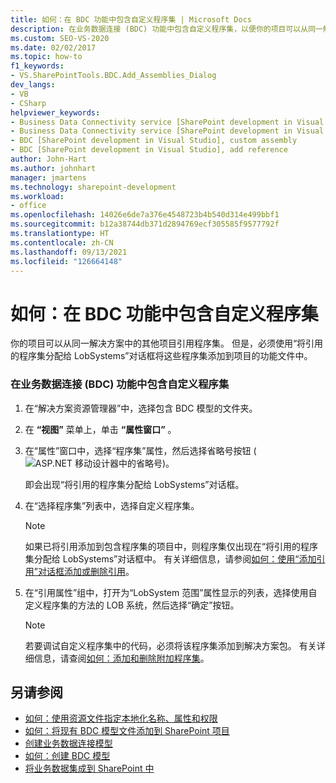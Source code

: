 ```yaml
---
title: 如何：在 BDC 功能中包含自定义程序集 | Microsoft Docs
description: 在业务数据连接 (BDC) 功能中包含自定义程序集，以便你的项目可以从同一解决方案中的其他项目引用程序集。
ms.custom: SEO-VS-2020
ms.date: 02/02/2017
ms.topic: how-to
f1_keywords:
- VS.SharePointTools.BDC.Add_Assemblies_Dialog
dev_langs:
- VB
- CSharp
helpviewer_keywords:
- Business Data Connectivity service [SharePoint development in Visual Studio], add reference
- Business Data Connectivity service [SharePoint development in Visual Studio], custom assembly
- BDC [SharePoint development in Visual Studio], custom assembly
- BDC [SharePoint development in Visual Studio], add reference
author: John-Hart
ms.author: johnhart
manager: jmartens
ms.technology: sharepoint-development
ms.workload:
- office
ms.openlocfilehash: 14026e6de7a376e4548723b4b540d314e499bbf1
ms.sourcegitcommit: b12a38744db371d2894769ecf305585f9577792f
ms.translationtype: HT
ms.contentlocale: zh-CN
ms.lasthandoff: 09/13/2021
ms.locfileid: "126664148"
---
```

# <a name="how-to-include-a-custom-assembly-in-a-bdc-feature"></a>如何：在 BDC 功能中包含自定义程序集
  你的项目可以从同一解决方案中的其他项目引用程序集。 但是，必须使用“将引用的程序集分配给 LobSystems”对话框将这些程序集添加到项目的功能文件中。

### <a name="to-include-a-custom-assembly-in-a-business-data-connectivity-bdc-feature"></a>在业务数据连接 (BDC) 功能中包含自定义程序集

1. 在“解决方案资源管理器”中，选择包含 BDC 模型的文件夹。

2. 在 **“视图”** 菜单上，单击 **“属性窗口”** 。

3. 在“属性”窗口中，选择“程序集”属性，然后选择省略号按钮 (![ASP.NET 移动设计器中的省略号](../sharepoint/media/mwellipsis.gif "ASP.NET 移动设计器中的省略号"))。

     即会出现“将引用的程序集分配给 LobSystems”对话框。

4. 在“选择程序集”列表中，选择自定义程序集。

    > [!NOTE]
    > 如果已将引用添加到包含程序集的项目中，则程序集仅出现在“将引用的程序集分配给 LobSystems”对话框中。 有关详细信息，请参阅[如何：使用“添加引用”对话框添加或删除引用](/previous-versions/wkze6zky(v=vs.140))。

5. 在“引用属性”组中，打开为“LobSystem 范围”属性显示的列表，选择使用自定义程序集的方法的 LOB 系统，然后选择“确定”按钮。

    > [!NOTE]
    > 若要调试自定义程序集中的代码，必须将该程序集添加到解决方案包。 有关详细信息，请查阅[如何：添加和删除附加程序集](../sharepoint/how-to-add-and-remove-additional-assemblies.md)。

## <a name="see-also"></a>另请参阅
- [如何：使用资源文件指定本地化名称、属性和权限](../sharepoint/how-to-use-a-resource-file-to-specify-localized-names-properties-and-permissions.md)
- [如何：将现有 BDC 模型文件添加到 SharePoint 项目](../sharepoint/how-to-add-an-existing-bdc-model-file-to-a-sharepoint-project.md)
- [创建业务数据连接模型](../sharepoint/creating-a-business-data-connectivity-model.md)
- [如何：创建 BDC 模型](../sharepoint/how-to-create-a-bdc-model.md)
- [将业务数据集成到 SharePoint 中](../sharepoint/integrating-business-data-into-sharepoint.md)